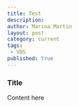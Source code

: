 ```yaml
---
title: Test
description:
author: Marina Martin
layout: post
category: current
tags:
 - VDS
published: true
---
```


### Title

Content here
